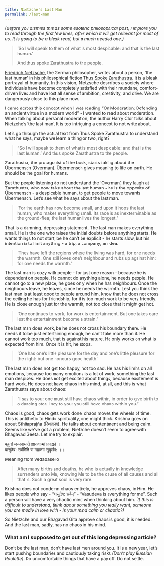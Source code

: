 ```yaml
---
title: Nietzche's Last Man
permalink: /last-man
---
```


*(Before you dismiss this as some esoteric philosophical post, I implore you to read through the first few lines, after which it will get relevant for most of us. It is going to be a bleak read, but a much needed one.)*


> ‘So I will speak to them of what is most despicable: and that is the last human.’ 
>
> And thus spoke Zarathustra to the people.


[Friedrich Nietzsche](https://en.wikipedia.org/wiki/Friedrich_Nietzsche), the German philosopher, writes about a person, ‘the last human’ in his philosophical fiction [Thus Spoke Zarathustra](https://en.wikipedia.org/wiki/Thus_Spoke_Zarathustra). It is a bleak portrayal of humanity. In this vision, Nietzsche describes a society where individuals have become completely satisfied with their mundane, comfort-driven lives and have lost all sense of ambition, creativity, and drive. We are dangerously close to this place now.

I came across this concept when I was reading “On Moderation: Defending an ancient virtue in a modern world” - I wanted to read about moderation. When talking about personal moderation, the author Harry Clor talks about Nietzche’s  ‘the last man’. It is too intriguing a concept to not write about.


Let’s go through the actual text from Thus Spoke Zarathustra to understand what he says, maybe we learn a thing or two, right?


> “So I will speak to them of what is most despicable: and that is the last human.’ And thus spoke Zarathustra to the people.


Zarathustra, the protagonist of the book, starts taking about the Übermensch (Overman)***.*** Übermensch gives meaning to life on earth. He should be the goal for humans.


But the people listening do not understand the ‘Overman’, they laugh at Zarathustra, who now talks about the last human - he is the opposite of Übermensch - a despicable human, to get people to move towards Übermensch. Let’s see what he says about the last man.


> ‘For the earth has now become small, and upon it hops the last human, who makes everything small. Its race is as inexterminable as the ground-flea; the last human lives the longest.‘


That is a damning, depressing statement. The last man makes everything small. He is the one who raises the initial doubts before anything starts. He wants things to not start, be he can’t be explicit - he starts slow, but his intention is to limit anything - a trip, a company, an idea.


> ‘They have left the regions where the living was hard, for one needs the warmth. One still loves one’s neighbour and rubs up against him: for one needs the warmth.’


The last man is cozy with people - for just one reason - because he is dependent on people. He cannot do anything alone, he needs people. He cannot go to a new place, he goes only when he has neighbours. Once the neighbours leave, he leaves, since he needs the warmth. Lest you think the last man is at least good to people around him, know that he does not cross the ceiling he has for friendship, for it is too much work to be very friendly. He is close enough just for the warmth, not too close that it might get hot.


> ‘One continues to work, for work is entertainment. But one takes care lest the entertainment become a strain.”

The last man does work, be he does not cross his boundary there. He needs it to be just entertaining enough, he can’t take more than it. He cannot work too much, that is against his nature. He only works on what is expected from him. Once it is hit, he stops.


> ‘One has one’s little pleasure for the day and one’s little pleasure for the night: but one honours good health.’

The last man does not get too happy, not too sad. He has his limits on all emotions, because too many emotions is a lot of work, something the last man despises. He does not get excited about things, because excitement is hard work. He does not have chaos in his mind, at all, and this is what Zarathustra says about chaos:

> “I say to you: one must still have chaos within, in order to give birth to a dancing star. I say to you: you still have chaos within you.”


Chaos is good, chaos gets work done, chaos moves the wheels of time. This is antithetic to Hindu spirituality, one might think. Krishna goes on about Sthitaprajña (स्थितप्रज्ञ). He talks about contentment and being calm. Seems like we’ve got a problem, Nietzche doesn’t seem to agree with Bhagavad Geeta. Let me try to explain.

बहूनां जन्मनामन्ते ज्ञानवान्मां प्रपद्यते ।  
वासुदेव: सर्वमिति स महात्मा सुदुर्लभ: ।।

Meaning from vedabase.io

> After many births and deaths, he who is actually in knowledge surrenders unto Me, knowing Me to be the cause of all causes and all that is. Such a great soul is very rare.

Krishna does not condemn chaos entirely, he approves chaos, in Him. He likes people who say - “वासुदेव: सर्वम्”  - “Vasudeva is everything for me”. Such a person will have a very chaotic mind when thinking about him. *(If this is difficult to understand, think about something you really want, someone you are madly in love with - is your mind calm or chaotic?)*


So Nietzche and our Bhagavad Gita approve chaos is good, it is needed. And the last man, sadly, has no chaos in his mind.


### What am I supposed to get out of this long depressing article?

Don’t be the last man, don’t have last men around you. It is a new year, let’s start pushing boundaries and cautiously taking risks *(Don’t play Russian Roulette)*. Do uncomfortable things that have a pay off. Do not settle. 